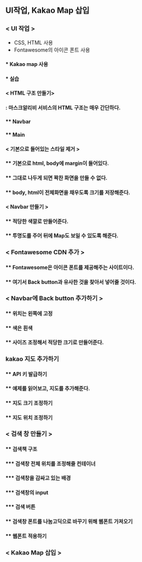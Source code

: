 ## UI작업, Kakao Map 삽입

### < UI 작업 >
* CSS, HTML 사용
* Fontawesome의 아이콘 폰트 사용
#### * Kakao map 사용
#### * 실습
#### < HTML 구조 만들기>
#### : 마스크알리비 서비스의 HTML 구조는 매우 간단하다.
#### ** Navbar
#### ** Main

#### < 기본으로 들어있는 스타일 제거 >
#### ** 기본으로 html, body에 margin이 들어있다.
#### ** 그대로 나두게 되면 꽉찬 화면을 만들 수 없다.
#### ** body, html이 전체화면을 채우도록 크기를 저장해준다.

#### < Navbar 만들기 >
#### ** 적당한 색깔로 만들어준다.
#### ** 투명도를 주어 뒤에 Map도 보일 수 있도록 해준다.

### < Fontawesome CDN 추가 >
#### **  Fontawesome은 아이콘 폰트를 제공해주는 사이트이다.
#### ** 여기서 Back button과 유사한 것을 찾아서 넣어줄 것이다.

### < Navbar에 Back button 추가하기 >
#### ** 위치는 왼쪽에 고정
#### ** 색은 흰색
#### ** 사이즈 조정해서 적당한 크기로 만들어준다.

### kakao 지도 추가하기
#### ** API 키 발급하기
#### ** 예제를 읽어보고, 지도를 추가해준다.
#### ** 지도 크기 조정하기
#### ** 지도 위치 조정하기

### < 검색 창 만들기 >
#### ** 검색책 구조
#### *** 검색창 전체 위치를 조정해줄 컨테이너
#### *** 검색창을 감싸고 있는 배경
#### *** 검색창의 input
#### *** 검색 버튼
#### ** 검색창 폰트를 나눔고딕으로 바꾸기 위해 웹폰트 가져오기
#### ** 웹폰트 적용하기

### < Kakao Map 삽입 >

